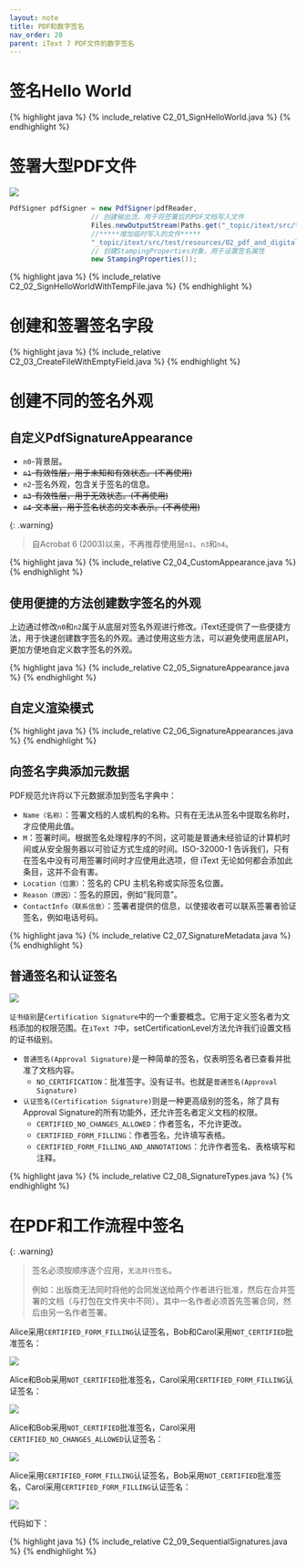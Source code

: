 ```yaml
---
layout: note
title: PDF和数字签名
nav_order: 20
parent: iText 7 PDF文件的数字签名
---
```


# 签名Hello World

{% highlight java %}
{% include_relative C2_01_SignHelloWorld.java %}
{% endhighlight %}

# 签署大型PDF文件

![](https://cdn.jsdelivr.net/gh/guosonglu/images@master/blog-img/20230406143257.png)

``` java
PdfSigner pdfSigner = new PdfSigner(pdfReader,
                    // 创建输出流，用于将签署后的PDF文档写入文件
                    Files.newOutputStream(Paths.get("_topic/itext/src/test/resources/02_pdf_and_digital_signatures/02_SignHelloWorldWithTempFile/hello_signed_with_temp.pdf")),
                    //*****增加临时写入的文件*****
                    "_topic/itext/src/test/resources/02_pdf_and_digital_signatures/02_SignHelloWorldWithTempFile/",
                    // 创建StampingProperties对象，用于设置签名属性
                    new StampingProperties());
```

{% highlight java %}
{% include_relative C2_02_SignHelloWorldWithTempFile.java %}
{% endhighlight %}

# 创建和签署签名字段

{% highlight java %}
{% include_relative C2_03_CreateFileWithEmptyField.java %}
{% endhighlight %}

# 创建不同的签名外观

## 自定义PdfSignatureAppearance

- `n0`-背景层。
- ~~`n1`-有效性层，用于未知和有效状态。(不再使用)~~
- `n2`-签名外观，包含关于签名的信息。
- ~~`n3`-有效性层，用于无效状态。(不再使用)~~
- ~~`n4`-文本层，用于签名状态的文本表示。(不再使用)~~

{: .warning}
> 自Acrobat 6 (2003)以来，不再推荐使用层`n1`、`n3`和`n4`。

{% highlight java %}
{% include_relative C2_04_CustomAppearance.java %}
{% endhighlight %}

## 使用便捷的方法创建数字签名的外观

上边通过修改`n0`和`n2`属于从底层对签名外观进行修改。iText还提供了一些便捷方法，用于快速创建数字签名的外观。通过使用这些方法，可以避免使用底层API，更加方便地自定义数字签名的外观。

{% highlight java %}
{% include_relative C2_05_SignatureAppearance.java %}
{% endhighlight %}

## 自定义渲染模式

{% highlight java %}
{% include_relative C2_06_SignatureAppearances.java %}
{% endhighlight %}

## 向签名字典添加元数据

PDF规范允许将以下元数据添加到签名字典中：

- `Name（名称）`：签署文档的人或机构的名称。只有在无法从签名中提取名称时，才应使用此值。
- `M`：签署时间。根据签名处理程序的不同，这可能是普通未经验证的计算机时间或从安全服务器以可验证方式生成的时间。ISO-32000-1 告诉我们，只有在签名中没有可用签署时间时才应使用此选项，但 iText 无论如何都会添加此条目，这并不会有害。
- `Location（位置）`：签名的 CPU 主机名称或实际签名位置。
- `Reason（原因）`：签名的原因，例如“我同意”。
- `ContactInfo（联系信息）`：签署者提供的信息，以使接收者可以联系签署者验证签名，例如电话号码。


{% highlight java %}
{% include_relative C2_07_SignatureMetadata.java %}
{% endhighlight %}

## 普通签名和认证签名

![](https://cdn.jsdelivr.net/gh/guosonglu/images@master/blog-img/20230411142621.png)

`证书级别`是`Certification Signature`中的一个重要概念。它用于定义签名者为文档添加的权限范围。在`iText 7`中，setCertificationLevel方法允许我们设置文档的证书级别。

- `普通签名(Approval Signature)`是一种简单的签名，仅表明签名者已查看并批准了文档内容。
  - `NO_CERTIFICATION`：批准签字。没有证书。也就是`普通签名(Approval Signature)`
- `认证签名(Certification Signature)`则是一种更高级别的签名，除了具有Approval Signature的所有功能外，还允许签名者定义文档的权限。
  - `CERTIFIED_NO_CHANGES_ALLOWED`：作者签名，不允许更改。
  - `CERTIFIED_FORM_FILLING`：作者签名，允许填写表格。
  - `CERTIFIED_FORM_FILLING_AND_ANNOTATIONS`：允许作者签名、表格填写和注释。

{% highlight java %}
{% include_relative C2_08_SignatureTypes.java %}
{% endhighlight %}

# 在PDF和工作流程中签名

{: .warning}
> 签名必须按顺序逐个应用，`无法并行签名`。
> 
> 例如：出版商无法同时将他的合同发送给两个作者进行批准，然后在合并签署的文档（与打包在文件夹中不同）。其中一名作者必须首先签署合同，然后由另一名作者签署。

Alice采用`CERTIFIED_FORM_FILLING`认证签名，Bob和Carol采用`NOT_CERTIFIED`批准签名：

![](https://cdn.jsdelivr.net/gh/guosonglu/images@master/blog-img/20230413093238.png)

Alice和Bob采用`NOT_CERTIFIED`批准签名，Carol采用`CERTIFIED_FORM_FILLING`认证签名：

![](https://cdn.jsdelivr.net/gh/guosonglu/images@master/blog-img/20230413102607.png)

Alice和Bob采用`NOT_CERTIFIED`批准签名，Carol采用`CERTIFIED_NO_CHANGES_ALLOWED`认证签名：

![](https://cdn.jsdelivr.net/gh/guosonglu/images@master/blog-img/20230413131955.png)

Alice采用`CERTIFIED_FORM_FILLING`认证签名，Bob采用`NOT_CERTIFIED`批准签名，Carol采用`CERTIFIED_FORM_FILLING`认证签名：

![](https://cdn.jsdelivr.net/gh/guosonglu/images@master/blog-img/20230413133745.png)


代码如下：

{% highlight java %}
{% include_relative C2_09_SequentialSignatures.java %}
{% endhighlight %}


